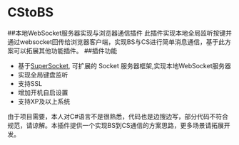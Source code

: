# CStoBS
##本地WebSocket服务器实现与浏览器通信插件
此插件实现本地全局监听按键并通过websocket回传给浏览器客户端，实现BS与CS进行简单消息通信，基于此方案可以拓展其他功能插件。
##插件功能
* 基于[SuperSocket](https://github.com/kerryjiang/SuperSocket), 可扩展的 Socket 服务器框架,实现本地WebSocket服务器
* 实现全局键盘监听
* 支持SSL
* 增加开机自启设置
* 支持XP及以上系统

由于项目需要，本人对C#语言不是很熟悉，代码也是边搜边写，部分代码不符合规范，请谅解。本插件提供一个实现BS到CS通信的方案思路，更多场景请拓展开发。
